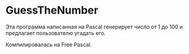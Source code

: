 # GuessTheNumber

Эта программа написанная на Pascal генерирует число от 1 до 100 и предлагает пользователю угадать его. 

Компилировалась на Free Pascal.
